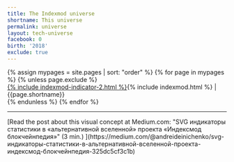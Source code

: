 ```yaml
---
title: The Indexmod universe
shortname: This universe
permalink: universe
layout: tech-universe
facebook: 0
birth: '2018'
exclude: true
---
```


<wrap>
{% assign mypages = site.pages | sort: "order" %} {% for page in mypages %}
{% unless page.exclude %}

<div class="tooltip"><a href="{{ page.permalink | absolute_url }}">{% include indexmod-indicator-2.html %}</a><span class="tooltiptext">{% include indexmod.html %} | {{page.shortname}}</span></div>
 {% endunless %}
 {% endfor %}
</wrap>

<hr>

<p>[Read the post about this visual concept at Medium.com: "SVG индикаторы статистики в «альтернативной вселенной» проекта «Индексмод блокчейнпедия»" (3 min.) ](https://medium.com/@andreideinichenko/svg-индикаторы-статистики-в-альтернативной-вселенной-проекта-индексмод-блокчейнпедия-325dc5cf3c1b)</p>
